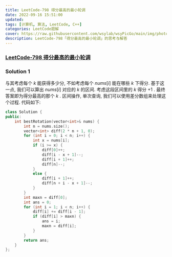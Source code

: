 ```yaml
---
title: LeetCode-798 得分最高的最小轮调 
date: 2022-09-16 15:51:00
updated:
tags: [计算机, 算法, LeetCode, C++]
categories: LeetCode题解
cover: https://raw.githubusercontent.com/wsylab/wsyPicGo/main/img/photo-1603033086926-1e8c85dadd54.avif
description: LeetCode-798「得分最高的最小轮调」的思考与解答
---
```

### [LeetCode-798 得分最高的最小轮调](https://leetcode.cn/problems/smallest-rotation-with-highest-score/)

### Solution 1
与其考虑每个 $k$ 能获得多少分, 不如考虑每个 $nums[i]$ 能在哪些 $k$ 下得分. 基于这一点, 我们可以算出 $nums[i]$ 对应的 $k$ 的区间. 考虑这段区间里的 $k$ 得分 $+1$ . 最终答案即为得分最高的那个 $k$ . 区间操作, 单次查询, 我们可以使用差分数组来处理这个过程.
代码如下:
```C++
class Solution {
public:
    int bestRotation(vector<int>& nums) {
        int n = nums.size();
        vector<int> diff(2 * n + 1, 0);
        for (int i = 0; i < n; i++) {
            int x = nums[i];
            if (i >= x) {
                diff[0]++;
                diff[i - x + 1]--;
                diff[i + 1]++;
                diff[n]--;
            }
            else {
                diff[i + 1]++;
                diff[n + i - x + 1]--;
            }
        }
        int maxn = diff[0];
        int ans = 0;
        for (int i = 1; i < n; i++) {
            diff[i] += diff[i - 1];
            if (diff[i] > maxn) {
                ans = i;
                maxn = diff[i];
            }
        }
        return ans;
    }
};
```